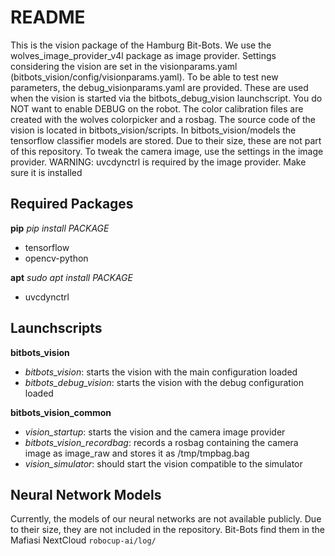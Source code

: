 README
======

This is the vision package of the Hamburg Bit-Bots.
We use the wolves_image_provider_v4l package as image provider.
Settings considering the vision are set in the visionparams.yaml
(bitbots_vision/config/visionparams.yaml). To be able to test new parameters,
the debug_visionparams.yaml are provided. These are used when the vision is
started via the bitbots_debug_vision launchscript.
You do NOT want to enable DEBUG on the robot.
The color calibration files are created with the wolves colorpicker and a
rosbag.
The source code of the vision is located in bitbots_vision/scripts.
In bitbots_vision/models the tensorflow classifier models are stored. Due to
their size, these are not part of this repository.
To tweak the camera image, use the settings in the image provider.
WARNING: uvcdynctrl is required by the image provider. Make sure it is installed

Required Packages
-----------------

**pip** *pip install PACKAGE*
- tensorflow
- opencv-python

**apt** *sudo apt install PACKAGE*
- uvcdynctrl

Launchscripts
-------------

**bitbots_vision**
- *bitbots_vision*: starts the vision with the main configuration loaded
- *bitbots_debug_vision*: starts the vision with the debug configuration loaded

**bitbots_vision_common**
- *vision_startup*: starts the vision and the camera image provider
- *bitbots_vision_recordbag*: records a rosbag containing the camera image as
image_raw and stores it as /tmp/tmpbag.bag
- *vision_simulator*: should start the vision compatible to the simulator

Neural Network Models
---------------------

Currently, the models of our neural networks are not available publicly.
Due to their size, they are not included in the repository.
Bit-Bots find them in the Mafiasi NextCloud `robocup-ai/log/`

